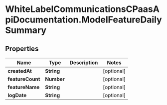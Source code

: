 # WhiteLabelCommunicationsCPaasApiDocumentation.ModelFeatureDailySummary

## Properties

Name | Type | Description | Notes
------------ | ------------- | ------------- | -------------
**createdAt** | **String** |  | [optional] 
**featureCount** | **Number** |  | [optional] 
**featureName** | **String** |  | [optional] 
**logDate** | **String** |  | [optional] 


